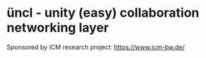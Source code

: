 # üncl - unity (easy) collaboration networking layer

Sponsored by ICM research project: https://www.icm-bw.de/
